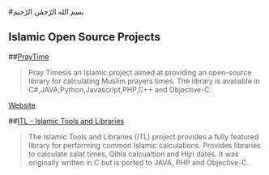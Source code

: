 #بسم الله الرّحمٰن الرّحيم
## Islamic Open Source Projects


##[PrayTime](https://github.com/abodehq/Pray-Times)
>Pray Timesis an Islamic project aimed at providing an open-source library for calculating Muslim prayers times.
>The library is avaliable in C#,JAVA,Python,Javascript,PHP,C++ and Objective-C.

[Website](http://praytimes.org/)

##[ITL - Islamic Tools and Libraries](https://github.com/arabeyes-org/ITL)
>The Islamic Tools and Libraries (ITL) project provides a fully featured library for performing common Islamic calculations.
>Provides libraries to calculate salat times, Qibla calcualtion and Hijri dates.
>It was originally written in C but is ported to JAVA, PHP and Objective-C.


